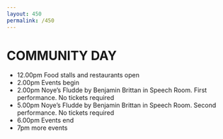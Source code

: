```yaml
---
layout: 450
permalink: /450
---
```



# COMMUNITY DAY

- 12.00pm Food stalls and restaurants open
- 2.00pm Events begin
- 2.00pm Noye’s Fludde by Benjamin Brittan in Speech Room.  First performance.  No tickets required
- 5.00pm Noye’s Fludde by Benjamin Brittan in Speech Room.  Second performance. No tickets required
- 6.00pm Events end
- 7pm more events 